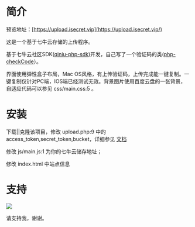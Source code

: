 # 简介

预览地址：[https://upload.isecret.vip](https://upload.isecret.vip/)

这是一个基于七牛云存储的上传程序。

基于七牛云社区SDK([qiniu-php-sdk](https://github.com/crossmaya/qiniu-php-sdk))开发，自己写了一个验证码的类([php-checkCode](https://github.com/isecret/php-checkCode)）。

界面使用弹性盒子布局，Mac OS风格，有上传验证码，上传完成能一键复制。一键复制仅针对PC端，IOS端已经测试无效。背景图片使用百度云盘的一张背景，自适应代码可以参见 css/main.css:5 。

# 安装

下载||克隆该项目，修改 upload.php:9 中的access_token,secret_token,bucket，详细参见 [文档](https://developer.qiniu.com/kodo/manual/1644/security#1)

修改 js/main.js:1 为你的七牛云储存地址；

修改 index.html 中站点信息

# 支持

![](http://v.isecret.vip/images/juanzhu.jpg)

请支持我，谢谢。
